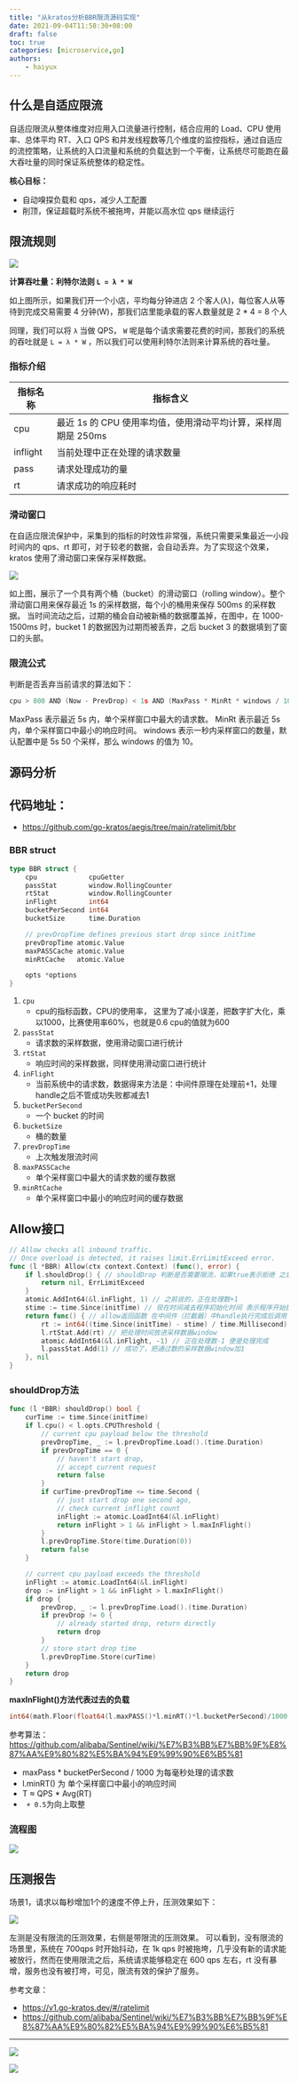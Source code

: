 ```yaml
---
title: "从kratos分析BBR限流源码实现"
date: 2021-09-04T11:58:30+08:00
draft: false
toc: true
categories: [microservice,go]
authors:
    - haiyux
---
```


## 什么是自适应限流

自适应限流从整体维度对应用入口流量进行控制，结合应用的 Load、CPU 使用率、总体平均 RT、入口 QPS 和并发线程数等几个维度的监控指标，通过自适应的流控策略，让系统的入口流量和系统的负载达到一个平衡，让系统尽可能跑在最大吞吐量的同时保证系统整体的稳定性。

**核心目标：**

- 自动嗅探负载和 qps，减少人工配置
- 削顶，保证超载时系统不被拖垮，并能以高水位 qps 继续运行

## 限流规则

![](/images/2344773-20210904211230446-1339482393.png)

**计算吞吐量：利特尔法则 `L = λ * W`**

如上图所示，如果我们开一个小店，平均每分钟进店 2 个客人(λ)，每位客人从等待到完成交易需要 4 分钟(W)，那我们店里能承载的客人数量就是 2 * 4 = 8 个人

同理，我们可以将 `λ` 当做 QPS， `W` 呢是每个请求需要花费的时间，那我们的系统的吞吐就是 `L = λ * W` ，所以我们可以使用利特尔法则来计算系统的吞吐量。

### 指标介绍

| 指标名称     | 指标含义                                   |
| -------- | -------------------------------------- |
| cpu      | 最近 1s 的 CPU 使用率均值，使用滑动平均计算，采样周期是 250ms |
| inflight | 当前处理中正在处理的请求数量                         |
| pass     | 请求处理成功的量                               |
| rt       | 请求成功的响应耗时                              |

### 滑动窗口

在自适应限流保护中，采集到的指标的时效性非常强，系统只需要采集最近一小段时间内的 qps、rt 即可，对于较老的数据，会自动丢弃。为了实现这个效果，kratos 使用了滑动窗口来保存采样数据。

![](/images/2344773-20210904211301040-969014004.png)

如上图，展示了一个具有两个桶（bucket）的滑动窗口（rolling window）。整个滑动窗口用来保存最近 1s 的采样数据，每个小的桶用来保存 500ms 的采样数据。 当时间流动之后，过期的桶会自动被新桶的数据覆盖掉，在图中，在 1000-1500ms 时，bucket 1 的数据因为过期而被丢弃，之后 bucket 3 的数据填到了窗口的头部。

### 限流公式

判断是否丢弃当前请求的算法如下：

```go
cpu > 800 AND (Now - PrevDrop) < 1s AND (MaxPass * MinRt * windows / 1000) < InFlight
```

MaxPass 表示最近 5s 内，单个采样窗口中最大的请求数。 MinRt 表示最近 5s 内，单个采样窗口中最小的响应时间。 windows 表示一秒内采样窗口的数量，默认配置中是 5s 50 个采样，那么 windows 的值为 10。

## 源码分析

## 代码地址：

- https://github.com/go-kratos/aegis/tree/main/ratelimit/bbr

### BBR struct

```go
type BBR struct {
    cpu             cpuGetter
    passStat        window.RollingCounter
    rtStat          window.RollingCounter
    inFlight        int64
    bucketPerSecond int64
    bucketSize      time.Duration

    // prevDropTime defines previous start drop since initTime
    prevDropTime atomic.Value
    maxPASSCache atomic.Value
    minRtCache   atomic.Value

    opts *options
}
```

1. `cpu`
   - cpu的指标函数，CPU的使用率， 这里为了减小误差，把数字扩大化，乘以1000，比赛使用率60%，也就是0.6 cpu的值就为600
2. `passStat`
   - 请求数的采样数据，使用滑动窗口进行统计
3. `rtStat`
   - 响应时间的采样数据，同样使用滑动窗口进行统计
4. `inFlight`
   - 当前系统中的请求数，数据得来方法是：中间件原理在处理前+1，处理handle之后不管成功失败都减去1
5. `bucketPerSecond`
   - 一个 bucket 的时间 
6. `bucketSize`
   - 桶的数量
7. `prevDropTime`
   - 上次触发限流时间 
8. `maxPASSCache`
   - 单个采样窗口中最大的请求数的缓存数据
9. `minRtCache`
   - 单个采样窗口中最小的响应时间的缓存数据

## Allow接口

```go
// Allow checks all inbound traffic.
// Once overload is detected, it raises limit.ErrLimitExceed error.
func (l *BBR) Allow(ctx context.Context) (func(), error) {
    if l.shouldDrop() { // shouldDrop 判断是否需要限流，如果true表示拒绝 之后重点讲
        return nil, ErrLimitExceed
    }
    atomic.AddInt64(&l.inFlight, 1) // 之前说的，正在处理数+1
    stime := time.Since(initTime) // 现在时间减去程序初始化时间 表示程序开始执行时刻
    return func() { // allow返回函数 在中间件（拦截器）中handle执行完成后调用
        rt := int64((time.Since(initTime) - stime) / time.Millisecond)  // 执行完handle的时间减去stime 表示 程序执行的总时间 单位ms
        l.rtStat.Add(rt) // 把处理时间放进采样数据window
        atomic.AddInt64(&l.inFlight, -1) // 正在处理数-1 便是处理完成
        l.passStat.Add(1) // 成功了，把通过数的采样数据window加1
    }, nil
}
```

### shouldDrop方法

```go
func (l *BBR) shouldDrop() bool {
    curTime := time.Since(initTime)
    if l.cpu() < l.opts.CPUThreshold {
        // current cpu payload below the threshold
        prevDropTime, _ := l.prevDropTime.Load().(time.Duration)
        if prevDropTime == 0 {
            // haven't start drop,
            // accept current request
            return false
        }
        if curTime-prevDropTime <= time.Second {
            // just start drop one second ago,
            // check current inflight count
            inFlight := atomic.LoadInt64(&l.inFlight)
            return inFlight > 1 && inFlight > l.maxInFlight()
        }
        l.prevDropTime.Store(time.Duration(0))
        return false
    }

    // current cpu payload exceeds the threshold
    inFlight := atomic.LoadInt64(&l.inFlight)
    drop := inFlight > 1 && inFlight > l.maxInFlight()
    if drop {
        prevDrop, _ := l.prevDropTime.Load().(time.Duration)
        if prevDrop != 0 {
            // already started drop, return directly
            return drop
        }
        // store start drop time
        l.prevDropTime.Store(curTime)
    }
    return drop
}
```

**maxInFlight()方法代表过去的负载**

```go
int64(math.Floor(float64(l.maxPASS()*l.minRT()*l.bucketPerSecond)/1000.0) + 0.5)
```

参考算法：https://github.com/alibaba/Sentinel/wiki/%E7%B3%BB%E7%BB%9F%E8%87%AA%E9%80%82%E5%BA%94%E9%99%90%E6%B5%81

- maxPass * bucketPerSecond / 1000 为每毫秒处理的请求数
- l.minRT() 为 单个采样窗口中最小的响应时间
- T ≈ QPS * Avg(RT)
- ` + 0.5`为向上取整 

### 流程图

![](/images/2344773-20210904211812635-532505183.png)

## 压测报告

场景1，请求以每秒增加1个的速度不停上升，压测效果如下：

![](/images/2344773-20210904211333316-1994244965.png)

左测是没有限流的压测效果，右侧是带限流的压测效果。 可以看到，没有限流的场景里，系统在 700qps 时开始抖动，在 1k qps 时被拖垮，几乎没有新的请求能被放行，然而在使用限流之后，系统请求能够稳定在 600 qps 左右，rt 没有暴增，服务也没有被打垮，可见，限流有效的保护了服务。

参考文章：

- https://v1.go-kratos.dev/#/ratelimit
- https://github.com/alibaba/Sentinel/wiki/%E7%B3%BB%E7%BB%9F%E8%87%AA%E9%80%82%E5%BA%94%E9%99%90%E6%B5%81

---

![](/images/2344773-20210902225224456-315933124.png)

![](/images/2344773-20210902225203602-1750987546.gif)
